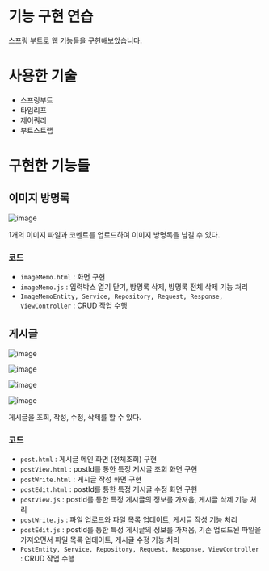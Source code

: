 # 기능 구현 연습
스프링 부트로 웹 기능들을 구현해보았습니다.

# 사용한 기술
- 스프링부트
- 타임리프
- 제이쿼리
- 부트스트랩

# 구현한 기능들
## 이미지 방명록
![image](https://github.com/user-attachments/assets/8dbb2b04-12bd-40fc-9ee7-a1ba54ac13b7)

1개의 이미지 파일과 코멘트를 업로드하여 이미지 방명록을 남길 수 있다.

### 코드
- `imageMemo.html` : 화면 구현
- `imageMemo.js` : 입력박스 열기 닫기, 방명록 삭제, 방명록 전체 삭제 기능 처리
- `ImageMemoEntity, Service, Repository, Request, Response, ViewController` : CRUD 작업 수행

## 게시글
![image](https://github.com/user-attachments/assets/5947b830-e07f-44df-95ea-f4835db76554)

![image](https://github.com/user-attachments/assets/5636fa77-8d32-4bdf-9aa2-17275ddf6498)

![image](https://github.com/user-attachments/assets/6e48b775-ec48-4326-b17b-508f0c13ec2a)

![image](https://github.com/user-attachments/assets/641e26a1-ab4d-47a4-887e-4b1e08901740)

게시글을 조회, 작성, 수정, 삭제를 할 수 있다.

### 코드
- `post.html` : 게시글 메인 화면 (전체조회) 구현
- `postView.html` : postId를 통한 특정 게시글 조회 화면 구현
- `postWrite.html` : 게시글 작성 화면 구현
- `postEdit.html` : postId를 통한 특정 게시글 수정 화면 구현
- `postView.js` : postId를 통한 특정 게시글의 정보를 가져옴, 게시글 삭제 기능 처리
- `postWrite.js` : 파일 업로드와 파일 목록 업데이트, 게시글 작성 기능 처리
- `postEdit.js` : postId를 통한 특정 게시글의 정보를 가져옴, 기존 업로드된 파일을 가져오면서 파일 목록 업데이트, 게시글 수정 기능 처리
- `PostEntity, Service, Repository, Request, Response, ViewController` : CRUD 작업 수행
